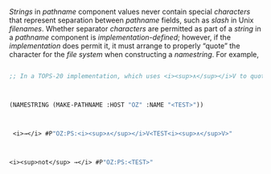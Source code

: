  



*Strings* in *pathname* component values never contain special *characters* that represent separation between *pathname* fields, such as *slash* in Unix *filenames*. Whether separator *characters* are permitted as part of a *string* in a *pathname* component is *implementation-defined*; however, if the *implementation* does permit it, it must arrange to properly “quote” the character for the *file system* when constructing a *namestring*. For example, 


```lisp

;; In a TOPS-20 implementation, which uses <i><sup>∧</sup></i>V to quote 



(NAMESTRING (MAKE-PATHNAME :HOST "OZ" :NAME "<TEST>")) 



 <i>→</i> #P"OZ:PS:<i><sup>∧</sup></i>V<TEST<i><sup>∧</sup>V>" 



<i><sup>not</sup> →</i> #P"OZ:PS:<TEST>" 


```